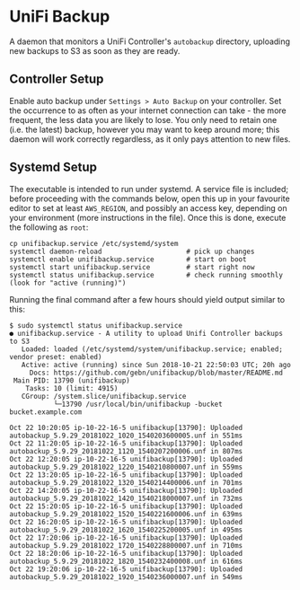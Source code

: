 # UniFi Backup

A daemon that monitors a UniFi Controller's `autobackup` directory, uploading new backups to S3 as soon as they are ready.

## Controller Setup

Enable auto backup under `Settings > Auto Backup` on your controller. Set the occurrence to as often as your internet connection can take - the more frequent, the less data you are likely to lose. You only need to retain one (i.e. the latest) backup, however you may want to keep around more; this daemon will work correctly regardless, as it only pays attention to new files.

## Systemd Setup

The executable is intended to run under systemd. A service file is included; before proceeding with the commands below, open this up in your favourite editor to set at least `AWS_REGION`, and possibly an access key, depending on your environment (more instructions in the file). Once this is done, execute the following as `root`:

    cp unifibackup.service /etc/systemd/system
    systemctl daemon-reload                     # pick up changes
    systemctl enable unifibackup.service        # start on boot
    systemctl start unifibackup.service         # start right now
    systemctl status unifibackup.service        # check running smoothly (look for "active (running)")

Running the final command after a few hours should yield output similar to this:

    $ sudo systemctl status unifibackup.service
    ● unifibackup.service - A utility to upload Unifi Controller backups to S3
       Loaded: loaded (/etc/systemd/system/unifibackup.service; enabled; vendor preset: enabled)
       Active: active (running) since Sun 2018-10-21 22:50:03 UTC; 20h ago
         Docs: https://github.com/gebn/unifibackup/blob/master/README.md
     Main PID: 13790 (unifibackup)
        Tasks: 10 (limit: 4915)
       CGroup: /system.slice/unifibackup.service
               └─13790 /usr/local/bin/unifibackup -bucket bucket.example.com

    Oct 22 10:20:05 ip-10-22-16-5 unifibackup[13790]: Uploaded autobackup_5.9.29_20181022_1020_1540203600005.unf in 551ms
    Oct 22 11:20:05 ip-10-22-16-5 unifibackup[13790]: Uploaded autobackup_5.9.29_20181022_1120_1540207200006.unf in 807ms
    Oct 22 12:20:05 ip-10-22-16-5 unifibackup[13790]: Uploaded autobackup_5.9.29_20181022_1220_1540210800007.unf in 559ms
    Oct 22 13:20:05 ip-10-22-16-5 unifibackup[13790]: Uploaded autobackup_5.9.29_20181022_1320_1540214400006.unf in 701ms
    Oct 22 14:20:05 ip-10-22-16-5 unifibackup[13790]: Uploaded autobackup_5.9.29_20181022_1420_1540218000007.unf in 732ms
    Oct 22 15:20:05 ip-10-22-16-5 unifibackup[13790]: Uploaded autobackup_5.9.29_20181022_1520_1540221600006.unf in 639ms
    Oct 22 16:20:05 ip-10-22-16-5 unifibackup[13790]: Uploaded autobackup_5.9.29_20181022_1620_1540225200005.unf in 495ms
    Oct 22 17:20:06 ip-10-22-16-5 unifibackup[13790]: Uploaded autobackup_5.9.29_20181022_1720_1540228800007.unf in 710ms
    Oct 22 18:20:06 ip-10-22-16-5 unifibackup[13790]: Uploaded autobackup_5.9.29_20181022_1820_1540232400008.unf in 616ms
    Oct 22 19:20:06 ip-10-22-16-5 unifibackup[13790]: Uploaded autobackup_5.9.29_20181022_1920_1540236000007.unf in 549ms
